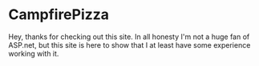 # CampfirePizza

Hey, thanks for checking out this site.
In all honesty I'm not a huge fan of ASP.net, but this site is here to show that I at least have some experience working with it.
